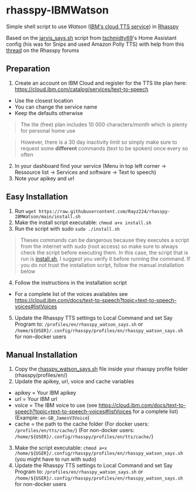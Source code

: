 # rhasspy-IBMWatson
Simple shell script to use *Watson* ([IBM's cloud TTS service](https://cloud.ibm.com/catalog/services/text-to-speech)) in [Rhasspy](https://github.com/rhasspy/rhasspy)

Based on the [jarvis_says.sh](https://github.com/tschmidty69/homeassistant-config/blob/master/snips/jarvis_says.sh) script from [tschmidty69](https://github.com/tschmidty69)'s Home Assistant config (his was for Snips and used Amazon Polly TTS) with help from this [thread](https://community.rhasspy.org/t/custom-text-to-speech/1187)
 on the Rhasspy forums
## Preparation
1. Create an account on IBM Cloud and register for the TTS lite plan here: https://cloud.ibm.com/catalog/services/text-to-speech
- Use the closest location
- You can change the service name
- Keep the defaults otherwise
> The lite (free) plan includes 10 000 characters/month which is plenty for personal home use
 
> However, there is a 30 day inactivity limit so simply make sure to request some **different** commands (text to be spoken) once every so often
2. In your dashboard find your service (Menu in top left corner -> Ressource list -> Services and software -> Text to speech)
3. Note your apikey and url

## Easy Installation

1. Run `wget https://raw.githubusercontent.com/Rayz224/rhasspy-IBMWatson/main/install.sh`
2. Make the install script executable: `chmod a+x install.sh`
3. Run the script with sudo `sudo ./install.sh`
> Theses commands can be dangerous because they executes a script from the internet with sudo (root access) so make sure to always check the script before executing them. 
> In this case, the script that is run is [install.sh](https://github.com/Rayz224/rhasspy-IBMWatson/blob/main/install.sh), I suggest you verify it before running the command.
> If you do not trust the installation script, follow the manual installation below
4. Follow the instructions in the installation script
- For a complete list of the voices availables see https://cloud.ibm.com/docs/text-to-speech?topic=text-to-speech-voices#listVoices
5. Update the Rhasspy TTS settings to Local Command and set Say Program to: `/profiles/en/rhasspy_watson_says.sh` or `/home/${USER}/.config/rhasspy/profiles/en/rhasspy_watson_says.sh` for non-docker users
## Manual Installation
1. Copy the [rhasspy_watson_says.sh](https://github.com/Rayz224/rhasspy-IBMWatson/blob/main/rhasspy_watson_says.sh) file inside your rhasspy profile folder (rhasspy/profiles/en/)
2. Update the apikey, url, voice and cache variables 
- apikey = Your IBM apikey
- url = Your IBM url
- voice = The IBM voice to use (see https://cloud.ibm.com/docs/text-to-speech?topic=text-to-speech-voices#listVoices for a complete list) (Example: `en-GB_JamesV3Voice`)
- cache = the path to the cache folder (For docker users: `/profiles/en/tts/cache/`) (For non-docker users: `/home/${USER}/.config/rhasspy/profiles/en/tts/cache/`)
3. Make the script executable: `chmod a+x /home/${USER}/.config/rhasspy/profiles/en/rhasspy_watson_says.sh` (you might have to run with sudo)
4. Update the Rhasspy TTS settings to Local Command and set Say Program to: `/profiles/en/rhasspy_watson_says.sh` or `/home/${USER}/.config/rhasspy/profiles/en/rhasspy_watson_says.sh` for non-docker users
